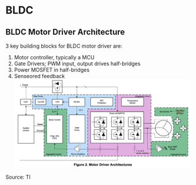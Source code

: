 # BLDC

## BLDC Motor Driver Architecture
3 key building blocks for BLDC motor driver are: 
1. Motor controller, typically a MCU
2. Gate Drivers; PWM input, output drives half-bridges
3. Power MOSFET in half-bridges
4. Senseored feedback
![](doc/fig-motor_driver_arch.png "Source: TI")
<figcaption>Source: TI</figcaption>
